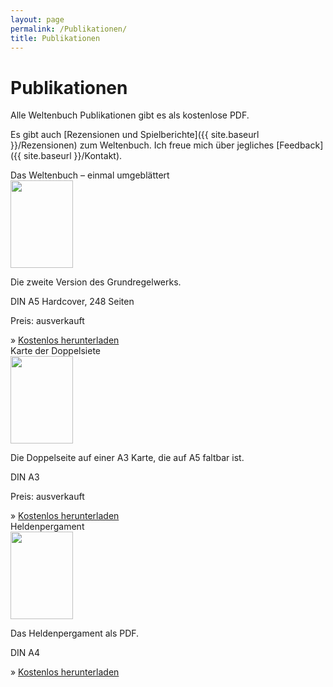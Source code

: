 ```yaml
---
layout: page
permalink: /Publikationen/
title: Publikationen
---
```


# Publikationen

Alle Weltenbuch Publikationen gibt es als kostenlose PDF.

Es gibt auch [Rezensionen und Spielberichte]({{ site.baseurl }}/Rezensionen) zum Weltenbuch. Ich freue mich über jegliches [Feedback]({{ site.baseurl }}/Kontakt).

<div class="row row-cols-1 row-cols-sm-2 g-4">
    <div class="col">
        <div class="card text-dark h-100">
            <div class="card-header bg-brown text-light">Das Weltenbuch – einmal umgeblättert</div>
            <div class="card-body">
                <div class="row">
                    <div class="col col-thumbnail">
                        <img class="border border-black" src="{{ site.baseurl }}/assets/images/thumbnails/grundregelwerk.png" width="100" height="140">
                    </div>
                    <div class="col">
                        <p>Die zweite Version des Grundregelwerks.</p>
                        <p>DIN A5 Hardcover, 248 Seiten</p>
                        <p>Preis: ausverkauft</p>
                    </div>
                </div>
            </div>
            <div class="card-footer bg-brown text-light">
                &raquo; <a class="link-light" href="{{ site.baseurl }}/Publikationen/DasWeltenbuchV2_2017-04-09.pdf">Kostenlos herunterladen</a>
            </div>
        </div>
    </div>
    <div class="col">
        <div class="card text-dark h-100">
            <div class="card-header bg-brown text-light">Karte der Doppelsiete</div>
            <div class="card-body">
                <div class="row">
                    <div class="col col-thumbnail">
                        <img class="border border-black" src="{{ site.baseurl }}/assets/images/thumbnails/doppelseite.png" width="100" height="140">
                    </div>
                    <div class="col">
                        <p>Die Doppelseite auf einer A3 Karte, die auf A5 faltbar ist.</p>
                        <p>DIN A3</p>
                        <p>Preis: ausverkauft</p>
                    </div>
                </div>
            </div>
            <div class="card-footer bg-brown text-light">
                &raquo; <a class="link-light" href="{{ site.baseurl }}/Publikationen/DieDoppelseite_2016-01-06.pdf">Kostenlos herunterladen</a>
            </div>
        </div>
    </div>
    <div class="col">
        <div class="card text-dark h-100">
            <div class="card-header bg-brown text-light">Heldenpergament</div>
            <div class="card-body">
                <div class="row">
                    <div class="col col-thumbnail">
                        <img class="border border-black" src="{{ site.baseurl }}/assets/images/thumbnails/heldenpergament.png" width="100" height="140">
                    </div>
                    <div class="col">
                        <p>Das Heldenpergament als PDF.</p>
                        <p>DIN A4</p>
                    </div>
                </div>
            </div>
            <div class="card-footer bg-brown text-light">
                &raquo; <a class="link-light" href="{{ site.baseurl }}/Publikationen/Heldenpergament_2016-01-25.pdf">Kostenlos herunterladen</a>
            </div>
        </div>
    </div>
</div>
